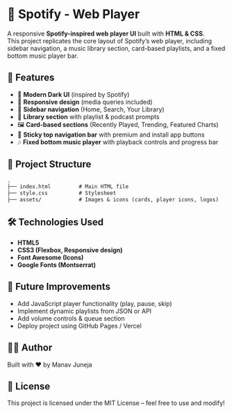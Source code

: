 # 🎵 Spotify - Web Player

A responsive **Spotify-inspired web player UI** built with **HTML & CSS**.  
This project replicates the core layout of Spotify’s web player, including sidebar navigation, a music library section, card-based playlists, and a fixed bottom music player bar.



## 🚀 Features

- 🎨 **Modern Dark UI** (inspired by Spotify)  
- 📱 **Responsive design** (media queries included)  
- 🧭 **Sidebar navigation** (Home, Search, Your Library)  
- 📂 **Library section** with playlist & podcast prompts  
- 🖼️ **Card-based sections** (Recently Played, Trending, Featured Charts)  
- 📌 **Sticky top navigation bar** with premium and install app buttons  
- 🎶 **Fixed bottom music player** with playback controls and progress bar  



## 📂 Project Structure

```txt
.
├── index.html         # Main HTML file
├── style.css          # Stylesheet
├── assets/            # Images & icons (cards, player icons, logos)

```



## 🛠️ Technologies Used

- **HTML5**
- **CSS3 (Flexbox, Responsive design)**
- **Font Awesome (Icons)**
- **Google Fonts (Montserrat)**


<!-- ## 📸 Screenshots
**Full Layout**

screenshot 1

**Music Player Bar**

screenshot 2 -->

## 📌 Future Improvements

- Add JavaScript player functionality (play, pause, skip)
- Implement dynamic playlists from JSON or API
- Add volume controls & queue section
- Deploy project using GitHub Pages / Vercel

## 👨‍💻 Author

Built with ❤️ by Manav Juneja

## 📜 License

This project is licensed under the MIT License – feel free to use and modify!